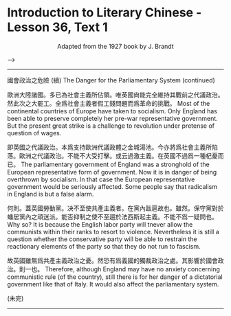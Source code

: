 # Introduction to Literary Chinese - Lesson 36, Text 1

<center>Adapted from the 1927 book by J. Brandt</center>

-->

---

國會政治之危險 (續)
The Danger for the Parliamentary System (continued)

歐洲大陸諸國。多已為社會主義所佔領。唯英國尙能完全維持其戰前之代議政治。然此次之大罷工。全爲社會主義者假工錢問題而爲革命的挑戰。
Most of the continental countries of Europe have taken to socialism. Only England has been able to preserve completely her pre-war representative government. But the present great strike is a challenge to revolution under pretense of question of wages.

即英國之代議政治。本爲支持歐洲代議政體之金城湯池。今亦將爲社會主義所陷落。歐洲之代議政治。不能不大受打擊。或云過激主義。在英國不過爲一種杞憂而已。
The parliamentary government of England was a stronghold of the European representative form of government. Now it is in danger of being overthrown by socialism. In that case the European representative government would be seriously affected. Some people say that radicalism in England is but a false alarm.

何則。蓋英國勞動黨。决不至使共產主義者。在黨內跋扈故也。雖然。保守黨對於蟠居黨內之頑迷派。能否抑制之使不至趨於法西斯起主義。不能不爲一疑問也。
Why so? It is because the English labor party will tnever allow the communists within their ranks to resort to violence. Nevertheless it is still a question whether the conservative party will be able to restrain the reactionary elements of the party so that they do not run to fascism.

故英國雖無爲共產主義政治之憂。然恐有爲義國的獨裁政治之處。其影響於國會政治。則一也。
Therefore, although England may have no anxiety concerning communistic rule (of the country), still there is for her danger of a dictatorial government like that of Italy. It would also affect the parliamentary system.

(未完)

---
